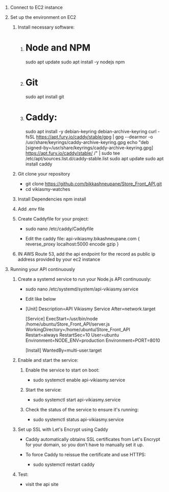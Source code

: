 1. Connect to EC2 instance
2. Set up the environment on EC2

   1. Install necessary software:

      1. # Node and NPM

         sudo apt update
         sudo apt install -y nodejs npm

      2. # Git

         sudo apt install git

      3. # Caddy:
         sudo apt install -y debian-keyring debian-archive-keyring
         curl -fsSL https://apt.fury.io/caddy/stable/gpg | gpg --dearmor -o /usr/share/keyrings/caddy-archive-keyring.gpg
         echo "deb [signed-by=/usr/share/keyrings/caddy-archive-keyring.gpg] https://apt.fury.io/caddy/stable/ /" | sudo tee /etc/apt/sources.list.d/caddy-stable.list
         sudo apt update
         sudo apt install caddy

   2. Git clone your repository

      - git clone https://github.com/bikkashneupane/Store_Front_API.git
      - cd vikiasmy-watches

   3. Install Dependencies
      npm install

   4. Add .env file

   5. Create Caddyfile for your project:

      - sudo nano /etc/caddy/Caddyfile

      - Edit the caddy file:
        api-vikiasmy.bikashneupane.com {
        reverse_proxy localhost:5000
        encode gzip
        }

   6. IN AWS Route 53, add the api endpoint for the record as public ip address provided by your ec2 instance

3. Running your API continuously

   1. Create a systemd service to run your Node.js API continuously:

      - sudo nano /etc/systemd/system/api-vikiasmy.service
      - Edit like below
      - [Unit]
        Description=API Vikiasmy Service
        After=network.target

        [Service]
        ExecStart=/usr/bin/node /home/ubuntu/Store_Front_API/server.js
        WorkingDirectory=/home/ubuntu/Store_Front_API
        Restart=always
        RestartSec=10
        User=ubuntu
        Environment=NODE_ENV=production
        Environment=PORT=8010

        [Install]
        WantedBy=multi-user.target

   2. Enable and start the service:

      1. Enable the service to start on boot:

         - sudo systemctl enable api-vikiasmy.service

      2. Start the service:

         - sudo systemctl start api-vikiasmy.service

      3. Check the status of the service to ensure it's running:
         - sudo systemctl status api-vikiasmy.service

   3. Set up SSL with Let's Encrypt using Caddy

      - Caddy automatically obtains SSL certificates from Let's Encrypt for your domain, so you don’t have to manually set it up.

      - To force Caddy to reissue the certificate and use HTTPS:
        - sudo systemctl restart caddy

   4. Test:
      - visit the api site
